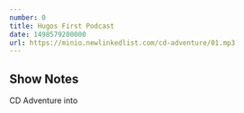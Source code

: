 ```yaml
---
number: 0
title: Hugos First Podcast
date: 1498579200000
url: https://minio.newlinkedlist.com/cd-adventure/01.mp3
---
```


## Show Notes

CD Adventure into
